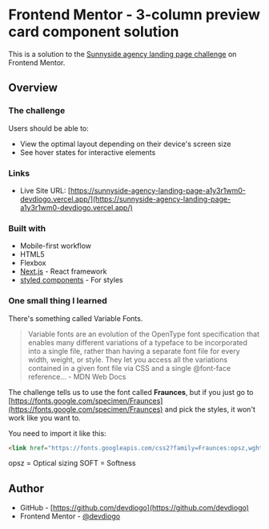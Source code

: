 # Frontend Mentor - 3-column preview card component solution

This is a solution to the [Sunnyside agency landing page challenge](https://www.frontendmentor.io/challenges/sunnyside-agency-landing-page-7yVs3B6ef) on Frontend Mentor.

## Overview

### The challenge

Users should be able to:

- View the optimal layout depending on their device's screen size
- See hover states for interactive elements

### Links

- Live Site URL: [https://sunnyside-agency-landing-page-a1y3r1wm0-devdiogo.vercel.app/](https://sunnyside-agency-landing-page-a1y3r1wm0-devdiogo.vercel.app/)

### Built with

- Mobile-first workflow
- HTML5
- Flexbox
- [Next.js](https://nextjs.org/) - React framework
- [styled components](https://styled-components.com/) - For styles

### One small thing I learned

There's something called Variable Fonts.<br>

<blockquote cite="https://developer.mozilla.org/en-US/docs/Web/CSS/CSS_Fonts/Variable_Fonts_Guide">
Variable fonts are an evolution of the OpenType font specification that enables many different variations of a typeface to be incorporated into a single file, rather than having a separate font file for every width, weight, or style. They let you access all the variations contained in a given font file via CSS and a single @font-face reference... - MDN Web Docs
</blockquote>

The challenge tells us to use the font called **Fraunces**, but if you just go to [https://fonts.google.com/specimen/Fraunces](https://fonts.google.com/specimen/Fraunces) and pick the styles, it won't work like you want to.

You need to import it like this:

```html
<link href="https://fonts.googleapis.com/css2?family=Fraunces:opsz,wght,SOFT@9,700..900,50&display=swap" rel="stylesheet" />
```

opsz = Optical sizing
SOFT = Softness

## Author

- GitHub - [https://github.com/devdiogo](https://github.com/devdiogo)
- Frontend Mentor - [@devdiogo](https://www.frontendmentor.io/profile/devdiogo)
